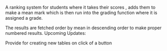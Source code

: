 A ranking system for students where it takes their scores , adds them to make a mean mark which is then run into the grading function where it is assigned a grade.

The results are fetched order by mean in descending order to make proper numbered results.
Upcoming Updates:

Provide for creating new tables on click of a button
